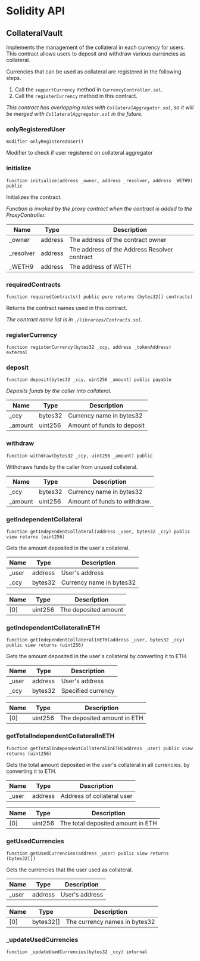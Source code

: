 # Solidity API

## CollateralVault

Implements the management of the collateral in each currency for users.
This contract allows users to deposit and withdraw various currencies as collateral.

Currencies that can be used as collateral are registered in the following steps.
1. Call the `supportCurrency` method in `CurrencyController.sol`.
2. Call the `registerCurrency` method in this contract.

_This contract has overlapping roles with `CollateralAggregator.sol`, so it will be merged
with `CollateralAggregator.sol` in the future._

### onlyRegisteredUser

```solidity
modifier onlyRegisteredUser()
```

Modifier to check if user registered on collateral aggregator

### initialize

```solidity
function initialize(address _owner, address _resolver, address _WETH9) public
```

Initializes the contract.

_Function is invoked by the proxy contract when the contract is added to the ProxyController._

| Name | Type | Description |
| ---- | ---- | ----------- |
| _owner | address | The address of the contract owner |
| _resolver | address | The address of the Address Resolver contract |
| _WETH9 | address | The address of WETH |

### requiredContracts

```solidity
function requiredContracts() public pure returns (bytes32[] contracts)
```

Returns the contract names used in this contract.

_The contract name list is in `./libraries/Contracts.sol`._

### registerCurrency

```solidity
function registerCurrency(bytes32 _ccy, address _tokenAddress) external
```

### deposit

```solidity
function deposit(bytes32 _ccy, uint256 _amount) public payable
```

_Deposits funds by the caller into collateral._

| Name | Type | Description |
| ---- | ---- | ----------- |
| _ccy | bytes32 | Currency name in bytes32 |
| _amount | uint256 | Amount of funds to deposit |

### withdraw

```solidity
function withdraw(bytes32 _ccy, uint256 _amount) public
```

Withdraws funds by the caller from unused collateral.

| Name | Type | Description |
| ---- | ---- | ----------- |
| _ccy | bytes32 | Currency name in bytes32 |
| _amount | uint256 | Amount of funds to withdraw. |

### getIndependentCollateral

```solidity
function getIndependentCollateral(address _user, bytes32 _ccy) public view returns (uint256)
```

Gets the amount deposited in the user's collateral.

| Name | Type | Description |
| ---- | ---- | ----------- |
| _user | address | User's address |
| _ccy | bytes32 | Currency name in bytes32 |

| Name | Type | Description |
| ---- | ---- | ----------- |
| [0] | uint256 | The deposited amount |

### getIndependentCollateralInETH

```solidity
function getIndependentCollateralInETH(address _user, bytes32 _ccy) public view returns (uint256)
```

Gets the amount deposited in the user's collateral by converting it to ETH.

| Name | Type | Description |
| ---- | ---- | ----------- |
| _user | address | User's address |
| _ccy | bytes32 | Specified currency |

| Name | Type | Description |
| ---- | ---- | ----------- |
| [0] | uint256 | The deposited amount in ETH |

### getTotalIndependentCollateralInETH

```solidity
function getTotalIndependentCollateralInETH(address _user) public view returns (uint256)
```

Gets the total amount deposited in the user's collateral in all currencies.
by converting it to ETH.

| Name | Type | Description |
| ---- | ---- | ----------- |
| _user | address | Address of collateral user |

| Name | Type | Description |
| ---- | ---- | ----------- |
| [0] | uint256 | The total deposited amount in ETH |

### getUsedCurrencies

```solidity
function getUsedCurrencies(address _user) public view returns (bytes32[])
```

Gets the currencies that the user used as collateral.

| Name | Type | Description |
| ---- | ---- | ----------- |
| _user | address | User's address |

| Name | Type | Description |
| ---- | ---- | ----------- |
| [0] | bytes32[] | The currency names in bytes32 |

### _updateUsedCurrencies

```solidity
function _updateUsedCurrencies(bytes32 _ccy) internal
```

